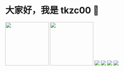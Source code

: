 # 大家好，我是 tkzc00 👋

<img align="" height="137px" src="https://github-readme-stats.vercel.app/api?username=zktkzc&hide_title=true&hide_border=true&show_icons=true&include_all_commits=true&line_height=21&locale=cn" />

<img align="" height="137px" src="https://github-readme-stats.vercel.app/api/top-langs/?username=zktkzc&hide_title=true&hide_border=true&layout=compact&locale=cn" />

<span> 
  <img src="https://img.shields.io/badge/-HTML5-E34F26?style=flat-square&logo=html5&logoColor=white" />
  <img src="https://img.shields.io/badge/-CSS3-1572B6?style=flat-square&logo=css3" />
  <img src="https://img.shields.io/badge/-JavaScript-oringe?style=flat-square&logo=javascript" />
  <img src="https://img.shields.io/badge/-JavaScript-oringe?style=flat-square&logo=java" />
</span>
